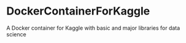 # DockerContainerForKaggle
A Docker container for Kaggle with basic and major libraries for data science
